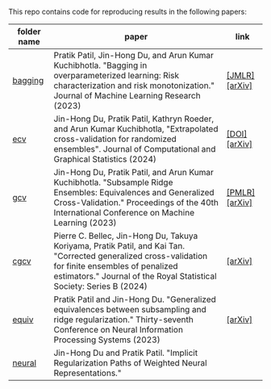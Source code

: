 This repo contains code for reproducing results in the following papers:


folder name | paper | link
---|---|---
[bagging](https://github.com/jaydu1/overparameterized-ensembling/tree/main/paper/bagging) | Pratik Patil, Jin-Hong Du, and Arun Kumar Kuchibhotla. "Bagging in overparameterized learning: Risk characterization and risk monotonization." Journal of Machine Learning Research (2023) | [[JMLR]](http://jmlr.org/papers/v24/23-0887.html) [[arXiv]](https://doi.org/10.48550/arXiv.2210.11445)
[ecv](https://github.com/jaydu1/overparameterized-ensembling/tree/main/paper/ecv)  | Jin-Hong Du, Pratik Patil, Kathryn Roeder, and Arun Kumar Kuchibhotla, "Extrapolated cross-validation for randomized ensembles". Journal of Computational and Graphical Statistics (2024) | [[DOI]](https://doi.org/10.1080/10618600.2023.2288194) [[arXiv]](https://doi.org/10.48550/arXiv.2302.13511)
[gcv](https://github.com/jaydu1/overparameterized-ensembling/tree/main/paper/gcv) | Jin-Hong Du, Pratik Patil, and Arun Kumar Kuchibhotla. "Subsample Ridge Ensembles: Equivalences and Generalized Cross-Validation." Proceedings of the 40th International Conference on Machine Learning (2023) | [[PMLR]](https://proceedings.mlr.press/v202/du23d.html) [[arXiv]](https://doi.org/10.48550/arXiv.2304.13016)
[cgcv](https://github.com/kaitan365/CorrectedGCV/tree/main)  | Pierre C. Bellec, Jin-Hong Du, Takuya Koriyama, Pratik Patil, and Kai Tan. "Corrected generalized cross-validation for finite ensembles of penalized estimators." Journal of the Royal Statistical Society: Series B (2024)  | [[arXiv]](https://doi.org/10.48550/arXiv.2310.01374)
[equiv](https://github.com/jaydu1/overparameterized-ensembling/tree/main/paper/equiv) | Pratik Patil and Jin-Hong Du. "Generalized equivalences between subsampling and ridge regularization." Thirty-seventh Conference on Neural Information Processing Systems (2023) | [[arXiv]](https://doi.org/10.48550/arXiv.2305.18496)
[neural](https://github.com/jaydu1/overparameterized-ensembling/tree/main/paper/neural) | Jin-Hong Du and Pratik Patil. "Implicit Regularization Paths of Weighted Neural Representations." | 

